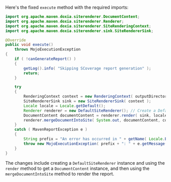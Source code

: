 Here's the fixed `execute` method with the required imports:

```java
import org.apache.maven.doxia.siterenderer.DocumentContent;
import org.apache.maven.doxia.siterenderer.Renderer;
import org.apache.maven.doxia.siterenderer.SiteRenderingContext;
import org.apache.maven.doxia.siterenderer.sink.SiteRendererSink;

@Override
public void execute()
    throws MojoExecutionException
{
    if ( !canGenerateReport() )
    {
        getLog().info( "Skipping SCoverage report generation" );
        return;
    }

    try
    {
        RenderingContext context = new RenderingContext( outputDirectory, getOutputName() + ".html" );
        SiteRendererSink sink = new SiteRendererSink( context );
        Locale locale = Locale.getDefault();
        Renderer renderer = new DefaultSiteRenderer(); // Create a DefaultSiteRenderer instance
        DocumentContent documentContent = renderer.render( sink, locale );
        renderer.mergeDocumentIntoSite( System.out, documentContent, context );
    }
    catch ( MavenReportException e )
    {
        String prefix = "An error has occurred in " + getName( Locale.ENGLISH ) + " report generation";
        throw new MojoExecutionException( prefix + ": " + e.getMessage(), e );
    }
}
```

The changes include creating a `DefaultSiteRenderer` instance and using the `render` method to get a `DocumentContent` instance, and then using the `mergeDocumentIntoSite` method to render the report.